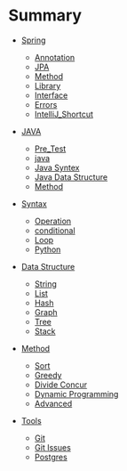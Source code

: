 # Summary

* [Spring]()
  * [Annotation](Spring/base.annotations.md)
  * [JPA](Spring/base.jpa.md)
  * [Method](Spring/base.method.md)
  * [Library](Spring/base.library.md)
  * [Interface](Spring/base.interface.md)
  * [Errors](Spring/base.errors.md)
  * [IntelliJ_Shortcut](Spring/base.IntelliJ_ShortCut.md)

* [JAVA]()
  * [Pre_Test](Computational_Thinking/a.md)
  * [java](Computational_Thinking/b.md)
  * [Java Syntex](Computational_Thinking/javaSyntex.md)
  * [Java Data Structure](Computational_Thinking/Data_structure.md)
  * [Method](Computational_Thinking/java.method.md)

* [Syntax](syntax/syntax.md)
  * [Operation](syntax/operation.md)
  * [conditional](syntax/conditional.md)
  * [Loop](syntax/loop.md)
  * [Python](syntax/Python.md)

* [Data Structure]()
  * [String](data-structure/string.md)
  * [List](data-structure/list.md)
  * [Hash](data-structure/hash.md)
  * [Graph](data-structure/graph.md)
  * [Tree](data-structure/tree.md)
  * [Stack](data-structure/stack.md)

* [Method]()
  * [Sort](method/sort.md)
  * [Greedy](method/greedy.md)
  * [Divide Concur](method/divide-concur.md)
  * [Dynamic Programming](method/dynamic-programming.md)
  * [Advanced](method/advanced.md)

* [Tools]()
  * [Git](Tools/git.md)
  * [Git Issues](Tools/Git_Issuses.md)
  * [Postgres](Tools/postgres.md)
